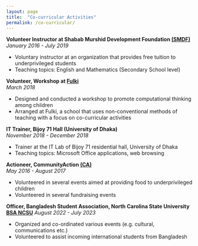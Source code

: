 ```yaml
---
layout: page
title:  "Co-curricular Activities"
permalink: /co-curricular/
---
```





**Volunteer Instructor at Shabab Murshid Development Foundation [(SMDF)](https://tinyurl.com/smdforg)**  
*January 2016 - July 2019*
<ul>
    <li>Voluntary instructor at an organization that provides free tuition to underprivileged students</li>
    <li>Teaching topics: English and Mathematics (Secondary School level)</li>
</ul>



**Volunteer, Workshop at [Fulki](https://www.dndlab.org/2018/05/16/workshop-at-fulki/)**  
*March 2018*
<ul>
    <li>Designed and conducted a workshop to promote computational thinking among children</li>
    <li>Arranged at Fulki, a school that uses non-conventional methods of teaching with a focus on co-curricular activities</li>
</ul>


**IT Trainer, Bijoy 71 Hall (University of Dhaka)**   
*November 2018 - December 2018*
<ul>
    <li>Trainer at the IT Lab of Bijoy 71 residential hall, University of Dhaka</li> 
    <li>Teaching topics: Microsoft Office applications, web browsing</li>
</ul>


**Actioneer, CommunityAction [(CA)](http://ca-bd.org/)**  
*May 2016 - August 2017*
<ul>
    <li>Volunteered in several events aimed at providing food to underprivileged children</li>
    <li>Volunteered in several fundraising events</li> 
</ul>


**Officer, Bangladesh Student Association, North Carolina State University [BSA NCSU](https://getinvolved.ncsu.edu/organization/BSA/)**
*August 2022 - July 2023*
<ul>
    <li>Organized and co-ordinated various events (e.g. cultural, communications etc.)</li>
    <li>Volunteered to assist incoming international students from Bangladesh</li>
</ul>